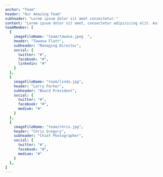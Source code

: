 ```yaml
---
anchor: "Team"
header: "Our Amazing Team"
subheader: "Lorem ipsum dolor sit amet consectetur."
content: "Lorem ipsum dolor sit amet, consectetur adipisicing elit. Aut eaque, laboriosam veritatis, quos non quis ad perspiciatis, totam corporis ea, alias ut unde."
teamMember: [
  {
    imageFileName: "team/tawana.jpeg  ",
    header: "Tawana Flatt",
    subheader: "Managing Director",
    social: {
      twitter: "#",
      facebook: "#",
      linkedin: "#"
    }
  },
  {
    imageFileName: "team/linda.jpg",
    header: "Larry Parker",
    subheader: "Board President",
    social: {
      twitter: "#",
      facebook: "#",
      medium: "#"
    }
  },
  {
    imageFileName: "team/chris.jpg",
    header: "Chris Gregory",
    subheader: "Chief Photographer",
    social: {
      twitter: "#",
      facebook: "#",
      medium: "#"
    }
  },
]
---
```

